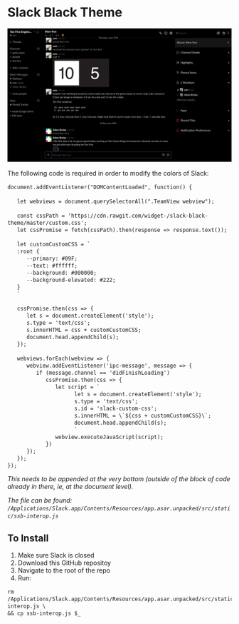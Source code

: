 # Slack Black Theme

![screenshot of theme](example-screenshot.png)

The following code is required in order to modify the colors of Slack:

```
document.addEventListener("DOMContentLoaded", function() {

   let webviews = document.querySelectorAll(".TeamView webview");

   const cssPath = 'https://cdn.rawgit.com/widget-/slack-black-theme/master/custom.css';
   let cssPromise = fetch(cssPath).then(response => response.text());

   let customCustomCSS = `
   :root {
      --primary: #09F;
      --text: #ffffff;
      --background: #000000;
      --background-elevated: #222;
   }
   `

   cssPromise.then(css => {
      let s = document.createElement('style');
      s.type = 'text/css';
      s.innerHTML = css + customCustomCSS;
      document.head.appendChild(s);
   });

   webviews.forEach(webview => {
      webview.addEventListener('ipc-message', message => {
         if (message.channel == 'didFinishLoading')
            cssPromise.then(css => {
               let script = `
                     let s = document.createElement('style');
                     s.type = 'text/css';
                     s.id = 'slack-custom-css';
                     s.innerHTML = \`${css + customCustomCSS}\`;
                     document.head.appendChild(s);
                     `
               webview.executeJavaScript(script);
            })
      });
   });
});
```

*This needs to be appended at the very bottom (outside of the block of code already in there, ie, at the document level).*

*The file can be found: `/Applications/Slack.app/Contents/Resources/app.asar.unpacked/src/static/ssb-interop.js`*

## To Install

1. Make sure Slack is closed
1. Download this GitHub repositoy
1. Navigate to the root of the repo
1. Run:

```
rm /Applications/Slack.app/Contents/Resources/app.asar.unpacked/src/static/ssb-interop.js \ 
&& cp ssb-interop.js $_
```
